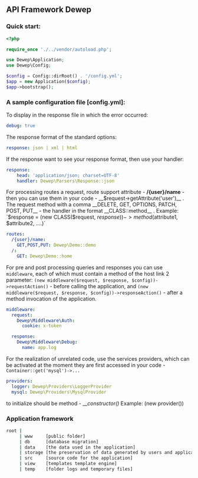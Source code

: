 ## API Framework Dewep

### Quick start:
```php
<?php

require_once './../vendor/autoload.php';

use Dewep\Application;
use Dewep\Config;

$config = Config::dirRoot() . '/config.yml';
$app = new Application($config);
$app->bootstrap();
```

### A sample configuration file [config.yml]:
To display in the response file in which the error occurred: 
```yaml
debug: true
```


The response format of the standard options:
```yaml
response: json | xml | html
```
If the response want to see your response format, then use your handler:
```yaml
response:
    head: 'application/json; charset=UTF-8'
    handler: Dewep\Parsers\Response::json
```
For processing routes a request, route support attribute - __/{user}/name__ - then you can use 
them in your code - __$request->getAttribute('user')__ . The request method with a comma
 __DELETE, GET, OPTIONS, PATCH, POST, PUT__ - the handler in the format __CLASS::method__ . Example: `$response = (new CLASS($request, $response))->method($attribute1, $attribute2, ....)` 

```yaml
routes:
  /{user}/name:
    GET,POST,PUT: Dewep\Demo::demo
  /:
    GET: Dewep\Demo::home
```
For pre and post processing queries and responses you can use `middleware`, 
each of which must contain a method of the host link 2 parameter: 
`(new middleware($request, $response, $config))->requestAction()` - before calling the application, and
`(new middleware($request, $response, $config))->responseAction()` - after a method invocation of the application.
```yaml
middleware:
  request:
    Dewep\Middleware\Auth:
      cookie: x-token

  response:
    Dewep\Middleware\Debug:
      name: app.log
```

For the realization of unrelated code, use the services providers, 
which can be activated at the moment they are first accessed in your code - `Container::get('mysql')->...`
```yaml
providers:
  logger: Dewep\Providers\LoggerProvider
  mysql: Dewep\Providers\MysqlProvider
```
to initialize should be method - ___constructor()_
Example: (new provider())

### Application framework

```bash
root |
     | www     [public folder]
     | db      [database migration]
     | data    [the data used in the application]
     | storage [the preservation of data generated by users and application]
     | src     [source code for the application]
     | view    [templates template engine]
     | temp    [folder logs and temporary files]
```

